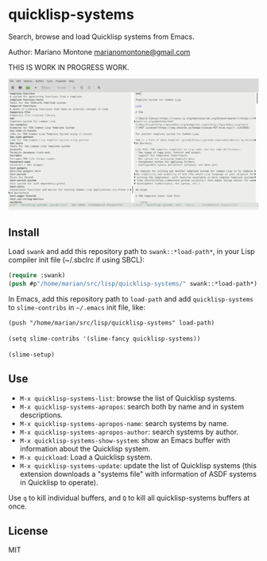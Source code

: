 # quicklisp-systems

Search, browse and load Quicklisp systems from Emacs.

Author: Mariano Montone <marianomontone@gmail.com>

THIS IS WORK IN PROGRESS WORK.

![screenshot](screenshot.png "screenshot")

## Install

Load `swank` and add this repository path to `swank::*load-path*`, in your Lisp compiler init file (~/.sbclrc if using SBCL):

```lisp
(require :swank)
(push #p"/home/marian/src/lisp/quicklisp-systems/" swank::*load-path*)
```

In Emacs, add this repository path to `load-path` and add `quicklisp-systems` to `slime-contribs` in `~/.emacs` init file, like:

```
(push "/home/marian/src/lisp/quicklisp-systems" load-path)

(setq slime-contribs '(slime-fancy quicklisp-systems))

(slime-setup)
```

## Use

- `M-x quicklisp-systems-list`: browse the list of Quicklisp systems.
- `M-x quicklisp-systems-apropos`: search both by name and in system descriptions.
- `M-x quicklisp-systems-apropos-name`: search systems by name.
- `M-x quicklisp-systems-apropos-author`: search systems by author.
- `M-x quicklisp-systems-show-system`: show an Emacs buffer with information about the Quicklisp system.
- `M-x quickload`: Load a Quicklisp system.
- `M-x quicklisp-systems-update`: update the list of Quicklisp systems (this extension downloads a "systems file" with information of ASDF systems in Quicklisp to operate).

Use `q` to kill individual buffers, and `Q` to kill all quicklisp-systems buffers at once.

## License

MIT
